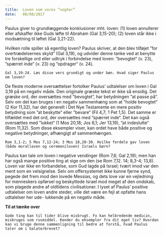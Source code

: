 ```yaml
---
title:  Loven som vores ”vogter”
date:   08/08/2017
---
```


Paulus giver to grundlæggende konklusioner mht. loven: (1) loven annullerer eller afskaffer ikke Guds løfte til Abraham (Gal 3,15-20); (2) loven står ikke i modsætning til løftet (Gal 3,21-22).

Hvilken rolle spiller så egentlig loven? Paulus skriver, at den blev tilføjet ”for overtrædelsernes skyld“ (Gal 3,19), og udvider denne tanke ved at benytte tre forskellige ord eller udtryk i forbindelse med loven: ”bevogtet“ (v. 23), ”spærret inde“ (v. 23) og ”opdrager“ (v. 24).

`Gal 3,19-24. Læs disse vers grundigt og under bøn. Hvad siger Paulus om loven?`

De fleste moderne oversættelser fortolker Paulus’ udtalelser om loven i Gal 3,19 på en negativ måde. Den originale græske tekst er ikke så ensidig. Det græske ord, der oversættes med ”bevogtet“, har betydningen ”at passe på“. Selv om det kan bruges i en negativ sammenhæng som at ”holde bevogtet“ (2 Kor 11,32), har det generelt i Det Nye Testamente en mere positiv betydning som ”at beskytte“ eller ”bevare“ (Fil 4,7; 1 Pet 1,5). Det samme er tilfældet med det ord, der oversættes med ”spærret inde“. Det kan også oversættes med ”lukket“ (1 Mos 20,18; Jos 6,1; Jer 13,19), ”at indeslutte“ (Rom 11,32). Som disse eksempler viser, kan ordet have både positive og negative betydninger, afhængigt af sammenhængen.

`Rom 3,1-2; 5 Mos 7,12-24; 3 Mos 18,20-30. Hvilke fordele gav loven (både moralloven og ceremoniloven) Israels børn?`

Paulus kan tale om loven i negative vendinger (Rom 7,6; Gal 2,19); men han har også mange positive ting at sige om den (se Rom 7,12. 14; 8,3-4; 13,8). Loven var ikke en forbandelse, som Gud lagde på Israel; tvært imod var den ment som en velsignelse. Selv om offersystemet ikke kunne fjerne synd, pegede det frem mod den lovede Messias, og dets love var en vejledning for menneskers opførsel og beskyttede Israel mod meget af den ondskab, som plagede andre af oldtidens civilisationer. I lyset af Paulus’ positive udtalelser om loven andre steder, ville det være en fejl at opfatte hans udtalelser her ude- lukkende på en negativ måde.

**Til at tænke over**

`Gode ting kan til tider blive misbrugt. Fx kan helbredende medicin, misbruges som rusmiddel. Kender du eksempler fra dit eget liv? Hvordan kan vi bruge denne sammenligning til bedre at forstå, hvad Paulus taler om i Galaterbrevet?`
